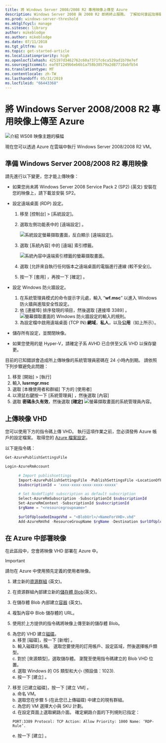 ```yaml
---
title: 將 Windows Server 2008/2008 R2 專用映像上傳至 Azure
description: Windows Server 2008 與 2008 R2 即將終止服務。 了解如何拿起及移動至 Azure 架設在雲端中的 Windows Server。
ms.prod: windows-server-threshold
ms.mktglfcycl: manage
ms.sitesec: library
author: mikeblodge
ms.author: mikeblodge
ms.date: 07/11/2018
ms.tgt_pltfrm: na
ms.topic: get-started-article
ms.localizationpriority: high
ms.openlocfilehash: 425197d3462762c60a7371fc6ca529ad1b70e7ef
ms.sourcegitcommit: eaf071249b6eb6b1a758b38579a2d87710abfb54
ms.translationtype: MT
ms.contentlocale: zh-TW
ms.lasthandoff: 05/31/2019
ms.locfileid: "66443368"
---
```

# <a name="upload-a-windows-server-20082008-r2-specialized-image-to-azure"></a>將 Windows Server 2008/2008 R2 專用映像上傳至 Azure 

![介紹 WS08 映像主題的橫幅](media/WS08-image-banner-large.png)

現在您可以透過 Azure 在雲端中執行 Windows Server 2008/2008 R2 VM。 

## <a name="prep-the-windows-server-20082008-r2-specialized-image"></a>準備 Windows Server 2008/2008 R2 專用映像
請先進行以下變更，您才能上傳映像：

- 如果您尚未將 Windows Server 2008 Service Pack 2 (SP2) (英文) 安裝在您的映像上，請下載並安裝 SP2。

- 設定遠端桌面 (RDP) 設定。
  1. 移至 \[控制台\]   >   \[系統設定\]。   
  2. 選取左側功能表中的 \[遠端設定\]  。

     ![系統設定螢幕擷取畫面，反白顯示 \[遠端設定\]。](media/1a_remote_settings.png)

  3. 選取 \[系統內容\] 中的 \[遠端\]  索引標籤。   

     ![系統內容中遠端索引標籤的螢幕擷取畫面。](media/2c_sysprops.png)

  4. 選取 \[允許來自執行任何版本之遠端桌面的電腦進行連線 (較不安全)\]。   
  5. 按一下 \[套用\]  ，再按一下 \[確定\]  。
- 設定 Windows 防火牆設定。   
   1. 在系統管理員模式的命令提示字元處，輸入 “**wf.msc**” 以進入 Windows 防火牆與進階安全性設定。   
   2. 依 \[連接埠\]  排序發現的項目，然後選取 \[連接埠 3389\]  。   
     ![螢幕擷取畫面的 WIndows 防火牆設定的輸入的規則。](media/3b_inboundrules.png)   
   3. 為設定檔中啟用遠端桌面 (TCP IN):**網域**，**私人**，以及**公用**（如上所示）。

- 儲存所有設定，並關閉映像。   
- 如果您使用的是 Hyper-V，請確定子系 AVHD 已合併至父系 VHD 以保存變更。

目前的已知錯誤會造成所上傳映像的系統管理員密碼在 24 小時內到期。 請依照下列步驟避免此問題： 

1. 移至 \[開始\]   >   \[執行\]
2. 輸入 **lusrmgr.msc**
3. 選取 \[本機使用者和群組\] 下方的 \[使用者\] 
4. 以滑鼠右鍵按一下 \[系統管理員\]  ，然後選取 \[內容\] 
5. 選取 **密碼永久有效**，然後選取 **[確定]** 
![螢幕擷取畫面的系統管理員內容。](media/6_adminprops.png)

## <a name="uploading-the-image-vhd"></a>上傳映像 VHD
您可以使用下方的指令碼上傳 VHD。 執行這項作業之前，您必須發佈 Azure 帳戶的設定檔案。 取得您的 [Azure 檔案設定](https://azure.microsoft.com/downloads/)。

以下是指令碼：

```powershell
Get-AzurePublishSettingsFile 

Login-AzureRmAccount
 
      # Import publishsettings
      Import-AzurePublishSettingsFile -PublishSettingsFile <LocationOfPublishingFile>
      $subscriptionId = 'xxxx-xxxx-xxxx-xxxx-xxxxx'
 
      # Set NodeFlight subscription as default subscription
      Select-AzureRmSubscription -SubscriptionId $subscriptionId
      Set-AzureRmContext -SubscriptionId $subscriptionId
      $rgName = "<resourcegroupname>"
    
      $urlOfUploadedImageVhd = "<BlobUrl>/<NameForVHD>.vhd"
      Add-AzureRmVhd -ResourceGroupName $rgName -Destination $urlOfUploadedImageVhd -LocalFilePath "<FilePath>"  
```
## <a name="deploy-the-image-in-azure"></a>在 Azure 中部署映像
在此區段中，您會將映像 VHD 部署在 Azure 中。 

> [!IMPORTANT]
> 請勿在 Azure 中使用預先定義的使用者映像。

1.  建立新的[資源群組](https://docs.microsoft.com/rest/api/resources/resourcegroups/createorupdate) (英文)。 
2.  在資源群組內部建立新的[儲存體 Blob](https://docs.microsoft.com/rest/api/storageservices/put-blob)(英文)。
3.  在儲存體 Blob 內部建立[容器](https://docs.microsoft.com/rest/api/storageservices/create-container) (英文)。
4.  複製內容中 Blob 儲存體的 URL。
5.  使用於上方提供的指令碼將映像上傳至新的儲存體 Blob。
6.  為您的 VHD 建立[磁碟](https://docs.microsoft.com/azure/virtual-machines/windows/prepare-for-upload-vhd-image)。   
     a. 移至 \[磁碟\]，按一下 \[新增\]  。  
     b. 輸入磁碟的名稱。 選取您要使用的訂用帳戶、設定區域，然後選擇帳戶類型。   
     c. 對於 \[來源類型\]，選取儲存體。 瀏覽至使用指令碼建立的 Blob VHD 位置。  
     d. 選取 Windows 的 OS 類型和大小 (預設值：1023).   
     e. 按一下 [建立]  。   

7.  移至 \[已建立磁碟\]，按一下 \[建立 VM\]  。   
     a. 命名 VM。   
     b. 選取您在步驟 5 (在此您已上傳磁碟) 中建立的現有群組。   
     c. 為您的 VM 選擇大小與 SKU 計劃。   
     d. 在設定頁面上選取網路介面。 確定網路介面的下列規則已指定：
 
        PORT:3389 Protocol: TCP Action: Allow Priority: 1000 Name: ‘RDP-Rule’.   
     e. 按一下 [建立]  。




